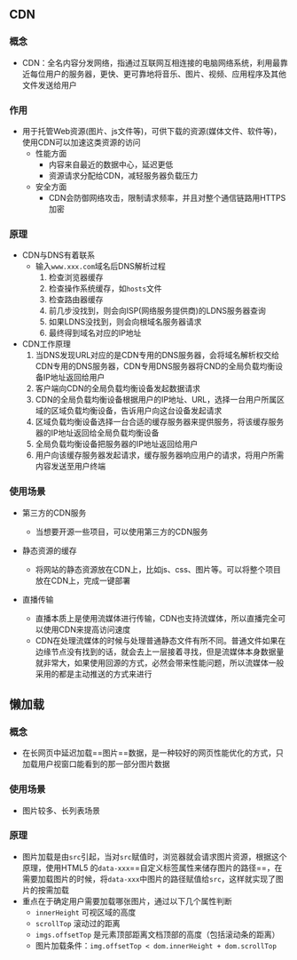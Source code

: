 ## CDN

### 概念

- CDN：全名内容分发网络，指通过互联网互相连接的电脑网络系统，利用最靠近每位用户的服务器，更快、更可靠地将音乐、图片、视频、应用程序及其他文件发送给用户

### 作用

- 用于托管Web资源(图片、js文件等)，可供下载的资源(媒体文件、软件等)，使用CDN可以加速这类资源的访问
  - 性能方面
    - 内容来自最近的数据中心，延迟更低
    - 资源请求分配给CDN，减轻服务器负载压力
  - 安全方面
    - CDN会防御网络攻击，限制请求频率，并且对整个通信链路用HTTPS加密

### 原理

- CDN与DNS有着联系
  - 输入`www.xxx.com`域名后DNS解析过程
    1. 检查浏览器缓存
    2. 检查操作系统缓存，如`hosts`文件
    3. 检查路由器缓存
    4. 前几步没找到，则会向ISP(网络服务提供商)的LDNS服务器查询
    5. 如果LDNS没找到，则会向根域名服务器请求
    6. 最终得到域名对应的IP地址
- CDN工作原理
  1. 当DNS发现URL对应的是CDN专用的DNS服务器，会将域名解析权交给CDN专用的DNS服务器，CDN专用DNS服务器将CND的全局负载均衡设备IP地址返回给用户
  2. 客户端向CDN的全局负载均衡设备发起数据请求
  3. CDN的全局负载均衡设备根据用户的IP地址、URL，选择一台用户所属区域的区域负载均衡设备，告诉用户向这台设备发起请求
  4. 区域负载均衡设备选择一台合适的缓存服务器来提供服务，将该缓存服务器的IP地址返回给全局负载均衡设备
  5. 全局负载均衡设备把服务器的IP地址返回给用户
  6. 用户向该缓存服务器发起请求，缓存服务器响应用户的请求，将用户所需内容发送至用户终端

### 使用场景

- 第三方的CDN服务
  - 当想要开源一些项目，可以使用第三方的CDN服务
- 静态资源的缓存
  - 将网站的静态资源放在CDN上，比如js、css、图片等。可以将整个项目放在CDN上，完成一键部署

- 直播传输
  - 直播本质上是使用流媒体进行传输，CDN也支持流媒体，所以直播完全可以使用CDN来提高访问速度
  - CDN在处理流媒体的时候与处理普通静态文件有所不同。普通文件如果在边缘节点没有找到的话，就会去上一层接着寻找，但是流媒体本身数据量就非常大，如果使用回源的方式，必然会带来性能问题，所以流媒体一般采用的都是主动推送的方式来进行

## 懒加载

### 概念

- 在长网页中延迟加载==图片==数据，是一种较好的网页性能优化的方式，只加载用户视窗口能看到的那一部分图片数据

### 使用场景

- 图片较多、长列表场景

### 原理

- 图片加载是由`src`引起，当对`src`赋值时，浏览器就会请求图片资源，根据这个原理，使用HTML5 的`data-xxx`==自定义标签属性来储存图片的路径==，在需要加载图片的时候，将`data-xxx`中图片的路径赋值给`src`，这样就实现了图片的按需加载
- 重点在于确定用户需要加载哪张图片，通过以下几个属性判断
  - `innerHeight` 可视区域的高度
  - `scrollTop` 滚动过的距离
  - `imgs.offsetTop` 是元素顶部距离文档顶部的高度（包括滚动条的距离）
  - 图片加载条件：`img.offsetTop < dom.innerHeight + dom.scrollTop`
